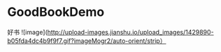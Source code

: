 # GoodBookDemo
好书
![image](http://upload-images.jianshu.io/upload_images/1429890-b05fda4dc4b9f9f7.gif?imageMogr2/auto-orient/strip）

